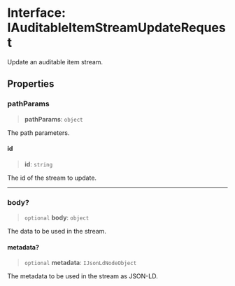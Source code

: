 # Interface: IAuditableItemStreamUpdateRequest

Update an auditable item stream.

## Properties

### pathParams

> **pathParams**: `object`

The path parameters.

#### id

> **id**: `string`

The id of the stream to update.

***

### body?

> `optional` **body**: `object`

The data to be used in the stream.

#### metadata?

> `optional` **metadata**: `IJsonLdNodeObject`

The metadata to be used in the stream as JSON-LD.
